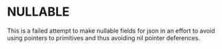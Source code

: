 # NULLABLE

This is a failed attempt to make nullable fields for json in an effort to avoid using pointers to primitives and thus avoiding nil pointer deferences.
